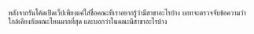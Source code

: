 หลังจากรันโค้ดเปิดเว็ปเพียงแค่ใส่ชื่อคณะทีเราอยากรู้ว่ามีสาขาอะไรบ้าง บอทจะตรวจจับข้อความว่าใกล้เคียงกับคณะไหนมากที่สุด และบอกว่าในคณะมีสาขาอะไรบ้าง
